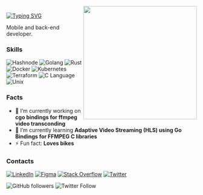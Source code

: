<img src="https://avatars.githubusercontent.com/u/34618315?v=4" width="300" height="300" align="right"><br>
[![Typing SVG](https://readme-typing-svg.demolab.com?font=Fira+Code&pause=1000&width=435&lines=Hi+there+%F0%9F%91%8B%2C+I'm+Oyamo+Brian)](https://git.io/typing-svg)

Mobile and back-end developer.

### Skills
![Hashnode](https://img.shields.io/badge/Kotlin-2962FF?style=for-the-badge&logo=kotlin&logoColor=white)
![Golang](https://img.shields.io/badge/GOLANG-2962FF?style=for-the-badge&logo=go&logoColor=white)
![Rust](https://img.shields.io/badge/RUST-2962FF?style=for-the-badge&logo=rust&logoColor=white)
![Docker](https://img.shields.io/badge/Docker-23DD0031?style=for-the-badge&logo=docker&logoColor=white)
![Kubernetes](https://img.shields.io/badge/Kubernetes-2962FF?style=for-the-badge&logo=kubernetes&logoColor=white)
![Terraform](https://img.shields.io/badge/terraform-2962FF?style=for-the-badge&logo=terraform&logoColor=white)
![C Language](https://img.shields.io/badge/Clang-2962FF?style=for-the-badge&logo=c&logoColor=white)
![Unix](https://img.shields.io/badge/UNIX-2962FF?style=for-the-badge&logo=linux&logoColor=white)


### Facts
- 🔭 I’m currently working on **cgo bindings for ffmpeg video transconding**
- 🌱 I’m currently learning **Adaptive Video Streaming (HLS) using Go Bindings for FFMPEG C libraries**
- ⚡ Fun fact: **Loves bikes**

### Contacts
[![LinkedIn](https://img.shields.io/badge/LinkedIn-%230077B5.svg?style=for-the-badge&logo=linkedin&logoColor=white)](https://www.linkedin.com/in/oyamoh-brian/)
[![Figma](https://img.shields.io/badge/-Figma-2962FF?style=for-the-badge&logo=figma&logoColor=white)](https://figma.com/@oyamo) 
[![Stack Overflow](https://img.shields.io/badge/-Stackoverflow-FE7A16?style=for-the-badge&logo=stack-overflow&logoColor=white)]([https://stackoverflow.com/users/15744375](https://stackoverflow.com/users/9688017/oyamo)) 
[![Twitter](https://img.shields.io/badge/Twitter-%231DA1F2.svg?style=for-the-badge&logo=Twitter&logoColor=white)](https://twitter.com/oyamokt)

<img alt="GitHub followers" src="https://img.shields.io/github/followers/oyamo?style=social"> <img alt="Twitter Follow" src="https://img.shields.io/twitter/follow/oyamokt?style=social">
